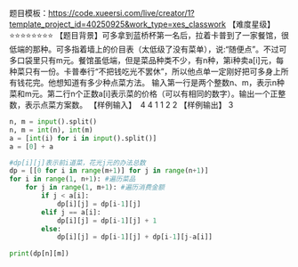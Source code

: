 题目模板：https://code.xueersi.com/live/creator/1?template_project_id=40250925&work_type=xes_classwork 
【难度星级】⭐⭐⭐⭐⭐⭐⭐⭐
【题目背景】可多拿到蓝桥杯第一名后，拉着卡普到了一家餐馆，很低端的那种。可多指着墙上的价目表（太低级了没有菜单），说:“随便点”。不过可多口袋里只有m元。餐馆虽低端，但是菜品种类不少，有n种，第i种卖a[i]元，每种菜只有一份。卡普奉行“不把钱吃光不罢休”，所以他点单一定刚好把可多身上所有钱花完。他想知道有多少种点菜方法。
输入第一行是两个整数n、m，表示n种菜和m元。第二行n个正数a[i]表示菜的价格（可以有相同的数字）。输出一个正整数，表示点菜方案数。
【样例输入】 
4 4
1 1 2 2
【样例输出】
3


```python
n, m = input().split()
n, m = int(n), int(m)
a = [int(i) for i in input().split()]
a = [0] + a

#dp[i][j]表示前i道菜，花光j元的办法总数
dp = [[0 for i in range(m+1)] for j in range(n+1)]
for i in range(1, n+1): #遍历菜品
    for j in range(1, m+1): #遍历消费金额
        if j < a[i]:
            dp[i][j] = dp[i-1][j]
        elif j == a[i]:
            dp[i][j] = dp[i-1][j] + 1
        else:
            dp[i][j] = dp[i-1][j] + dp[i-1][j-a[i]]
    
print(dp[n][m])

```